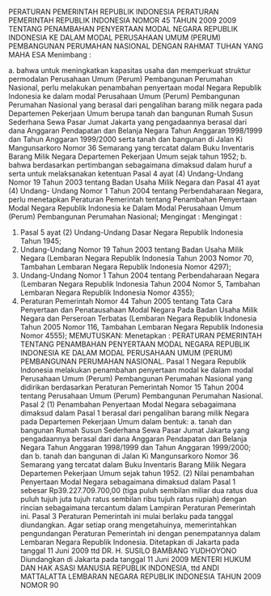  PERATURAN PEMERINTAH REPUBLIK INDONESIA PERATURAN PEMERINTAH REPUBLIK INDONESIA NOMOR 45 TAHUN 2009 2009 TENTANG PENAMBAHAN PENYERTAAN MODAL NEGARA REPUBLIK INDONESIA KE DALAM MODAL PERUSAHAAN UMUM (PERUM) PEMBANGUNAN PERUMAHAN NASIONAL
DENGAN RAHMAT TUHAN YANG MAHA ESA
Menimbang :

a. bahwa untuk meningkatkan kapasitas usaha dan memperkuat struktur permodalan Perusahaan Umum (Perum) Pembangunan Perumahan Nasional, perlu melakukan penambahan penyertaan modal Negara Republik Indonesia ke dalam modal Perusahaan Umum (Perum) Pembangunan Perumahan Nasional yang berasal dari pengalihan barang milik negara pada Departemen Pekerjaan Umum berupa tanah dan bangunan Rumah Susun Sederhana Sewa Pasar Jumat Jakarta yang pengadaannya berasal dari dana Anggaran Pendapatan dan Belanja Negara Tahun Anggaran 1998/1999 dan Tahun Anggaran 1999/2000 serta tanah dan bangunan di Jalan Ki Mangunsarkoro Nomor 36 Semarang yang tercatat dalam Buku Inventaris Barang Milik Negara Departemen Pekerjaan Umum sejak tahun 1952;
b. bahwa berdasarkan pertimbangan sebagaimana dimaksud dalam huruf a serta untuk melaksanakan ketentuan Pasal 4 ayat (4) Undang-Undang Nomor 19 Tahun 2003 tentang Badan Usaha Milik Negara dan Pasal 41 ayat (4) Undang- Undang Nomor 1 Tahun 2004 tentang Perbendaharaan Negara, perlu menetapkan Peraturan Pemerintah tentang Penambahan Penyertaan Modal Negara Republik Indonesia ke Dalam Modal Perusahaan Umum (Perum) Pembangunan Perumahan Nasional;
Mengingat :
Mengingat :

1. Pasal 5 ayat (2) Undang-Undang Dasar Negara Republik Indonesia Tahun 1945;
2. Undang-Undang Nomor 19 Tahun 2003 tentang Badan Usaha Milik Negara (Lembaran Negara Republik Indonesia Tahun 2003 Nomor 70, Tambahan Lembaran Negara Republik Indonesia Nomor 4297);
3. Undang-Undang Nomor 1 Tahun 2004 tentang Perbendaharaan Negara (Lembaran Negara Republik Indonesia Tahun 2004 Nomor 5, Tambahan Lembaran Negara Republik Indonesia Nomor 4355);
4. Peraturan Pemerintah Nomor 44 Tahun 2005 tentang Tata Cara Penyertaan dan Penatausahaan Modal Negara Pada Badan Usaha Milik Negara dan Perseroan Terbatas (Lembaran Negara Republik Indonesia Tahun 2005 Nomor 116, Tambahan Lembaran Negara Republik Indonesia Nomor 4555);
MEMUTUSKAN:
 Menetapkan : PERATURAN PEMERINTAH TENTANG PENAMBAHAN PENYERTAAN MODAL NEGARA REPUBLIK INDONESIA KE DALAM MODAL PERUSAHAAN UMUM (PERUM) PEMBANGUNAN PERUMAHAN NASIONAL.
Pasal 1
Negara Republik Indonesia melakukan penambahan penyertaan modal ke dalam modal Perusahaan Umum (Perum) Pembangunan Perumahan Nasional yang didirikan berdasarkan Peraturan Pemerintah Nomor 15 Tahun 2004 tentang Perusahaan Umum (Perum) Pembangunan Perumahan Nasional.
Pasal 2
(1) Penambahan Penyertaan Modal Negara sebagaimana dimaksud dalam Pasal 1 berasal dari pengalihan barang milik Negara pada Departemen Pekerjaan Umum dalam bentuk:
a. tanah dan bangunan Rumah Susun Sederhana Sewa Pasar Jumat Jakarta yang pengadaannya berasal dari dana Anggaran Pendapatan dan Belanja Negara Tahun Anggaran 1998/1999 dan Tahun Anggaran 1999/2000; dan
b. tanah dan bangunan di Jalan Ki Mangunsarkoro Nomor 36 Semarang yang tercatat dalam Buku Inventaris Barang Milik Negara Departemen Pekerjaan Umum sejak tahun 1952.
(2) Nilai penambahan Penyertaan Modal Negara sebagaimana dimaksud dalam Pasal 1 sebesar Rp39.227.709.700,00 (tiga puluh sembilan miliar dua ratus dua puluh tujuh juta tujuh ratus sembilan ribu tujuh ratus rupiah) dengan rincian sebagaimana tercantum dalam Lampiran Peraturan Pemerintah ini.
Pasal 3
Peraturan Pemerintah ini mulai berlaku pada tanggal diundangkan.
Agar setiap orang mengetahuinya, memerintahkan pengundangan Peraturan Pemerintah ini dengan penempatannya dalam Lembaran Negara Republik Indonesia. Ditetapkan di Jakarta pada tanggal 11 Juni 2009 ttd DR. H. SUSILO BAMBANG YUDHOYONO Diundangkan di Jakarta pada tanggal 11 Juni 2009 MENTERI HUKUM DAN HAK ASASI MANUSIA REPUBLIK INDONESIA, ttd ANDI MATTALATTA LEMBARAN NEGARA REPUBLIK INDONESIA TAHUN 2009 NOMOR 90